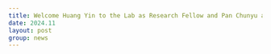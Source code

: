 ```yaml
---
title: Welcome Huang Yin to the Lab as Research Fellow and Pan Chunyu as Postdoc!
date: 2024.11
layout: post
group: news
---
```

